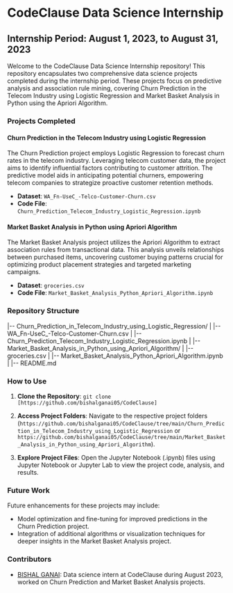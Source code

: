 # CodeClause Data Science Internship

## Internship Period: August 1, 2023, to August 31, 2023

Welcome to the CodeClause Data Science Internship repository! This repository encapsulates two comprehensive data science projects completed during the internship period. These projects focus on predictive analysis and association rule mining, covering Churn Prediction in the Telecom Industry using Logistic Regression and Market Basket Analysis in Python using the Apriori Algorithm.

### Projects Completed

#### Churn Prediction in the Telecom Industry using Logistic Regression

The Churn Prediction project employs Logistic Regression to forecast churn rates in the telecom industry. Leveraging telecom customer data, the project aims to identify influential factors contributing to customer attrition. The predictive model aids in anticipating potential churners, empowering telecom companies to strategize proactive customer retention methods.

- **Dataset**: `WA_Fn-UseC_-Telco-Customer-Churn.csv`
- **Code File**: `Churn_Prediction_Telecom_Industry_Logistic_Regression.ipynb`

#### Market Basket Analysis in Python using Apriori Algorithm

The Market Basket Analysis project utilizes the Apriori Algorithm to extract association rules from transactional data. This analysis unveils relationships between purchased items, uncovering customer buying patterns crucial for optimizing product placement strategies and targeted marketing campaigns.

- **Dataset**: `groceries.csv`
- **Code File**: `Market_Basket_Analysis_Python_Apriori_Algorithm.ipynb`

### Repository Structure

|-- Churn_Prediction_in_Telecom_Industry_using_Logistic_Regression/
| |-- WA_Fn-UseC_-Telco-Customer-Churn.csv
| |-- Churn_Prediction_Telecom_Industry_Logistic_Regression.ipynb
|
|-- Market_Basket_Analysis_in_Python_using_Apriori_Algorithm/
| |-- groceries.csv
| |-- Market_Basket_Analysis_Python_Apriori_Algorithm.ipynb
|
|-- README.md


### How to Use

1. **Clone the Repository**: `git clone [https://github.com/bishalganai05/CodeClause]`
   
2. **Access Project Folders**: Navigate to the respective project folders (`https://github.com/bishalganai05/CodeClause/tree/main/Churn_Prediction_in_Telecom_Industry_using_Logistic_Regression` or `https://github.com/bishalganai05/CodeClause/tree/main/Market_Basket_Analysis_in_Python_using_Apriori_Algorithm`).

3. **Explore Project Files**: Open the Jupyter Notebook (.ipynb) files using Jupyter Notebook or Jupyter Lab to view the project code, analysis, and results.

### Future Work

Future enhancements for these projects may include:
- Model optimization and fine-tuning for improved predictions in the Churn Prediction project.
- Integration of additional algorithms or visualization techniques for deeper insights in the Market Basket Analysis project.

### Contributors

- [BISHAL GANAI](https://github.com/bishalganai05): Data science intern at CodeClause during August 2023, worked on Churn Prediction and Market Basket Analysis projects.
